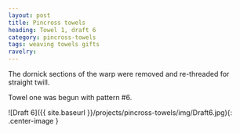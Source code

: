 ```yaml
---
layout: post
title: Pincross towels
heading: Towel 1, draft 6
category: pincross-towels
tags: weaving towels gifts
ravelry:
---
```

The dornick sections of the warp were removed and re-threaded for straight twill.

Towel one was begun with pattern #6.

![Draft 6]({{ site.baseurl }}/projects/pincross-towels/img/Draft6.jpg){: .center-image }

